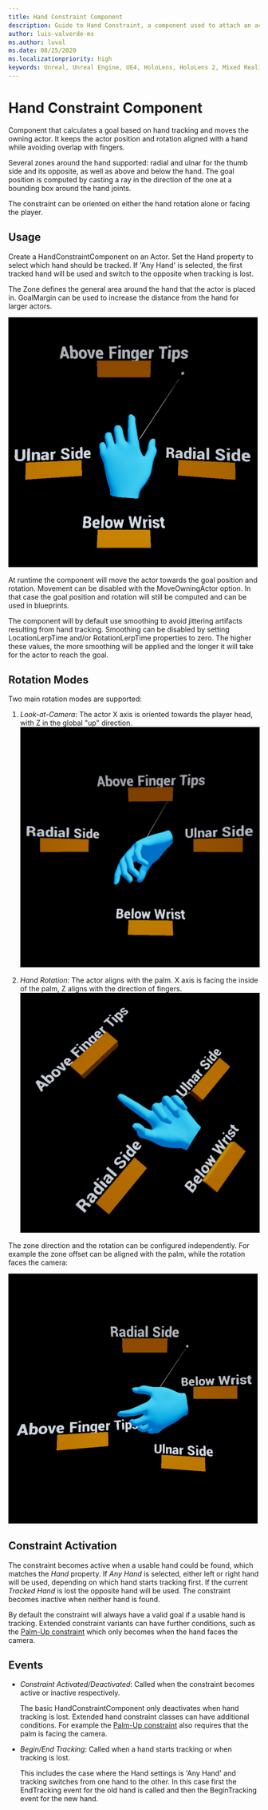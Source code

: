 ```yaml
---
title: Hand Constraint Component
description: Guide to Hand Constraint, a component used to attach an actor to a hand in a way that makes it easy to interact with it.
author: luis-valverde-ms
ms.author: luval
ms.date: 08/25/2020
ms.localizationpriority: high
keywords: Unreal, Unreal Engine, UE4, HoloLens, HoloLens 2, Mixed Reality, development, MRTK, UXT, UX Tools, hand constraint component
---
```


# Hand Constraint Component

Component that calculates a goal based on hand tracking and moves the owning actor. It keeps the actor position and rotation aligned with a hand while avoiding overlap with fingers.

Several zones around the hand supported: radial and ulnar for the thumb side and its opposite, as well as above and below the hand. The goal position is computed by casting a ray in the direction of the one at a bounding box around the hand joints.

The constraint can be oriented on either the hand rotation alone or facing the player.

## Usage

Create a HandConstraintComponent on an Actor. Set the Hand property to select which hand should be tracked. If 'Any Hand' is selected, the first tracked hand will be used and switch to the opposite when tracking is lost.

The Zone defines the general area around the hand that the actor is placed in. GoalMargin can be used to increase the distance from the hand for larger actors.

![Zones of the hand constraint](images/HandConstraint/Zones.png)

At runtime the component will move the actor towards the goal position and rotation. Movement can be disabled with the MoveOwningActor option. In that case the goal position and rotation will still be computed and can be used in blueprints.

The component will by default use smoothing to avoid jittering artifacts resulting from hand tracking. Smoothing can be disabled by setting LocationLerpTime and/or RotationLerpTime properties to zero. The higher these values, the more smoothing will be applied and the longer it will take for the actor to reach the goal.

## Rotation Modes

Two main rotation modes are supported:

1. _Look-at-Camera_: The actor X axis is oriented towards the player head, with Z in the global "up" direction.
    ![Look-at-Camera orientation](images/HandConstraint/LookAtCamera.png)

1. _Hand Rotation_: The actor aligns with the palm. X axis is facing the inside of the palm, Z aligns with the direction of fingers.
    ![Hand palm orientation](images/HandConstraint/HandRotation.png)

The zone direction and the rotation can be configured independently. For example the zone offset can be aligned with the palm, while the rotation faces the camera:

![Mixed rotation modes](images/HandConstraint/MixedRotation.png)

## Constraint Activation

The constraint becomes active when a usable hand could be found, which matches the _Hand_ property. If _Any Hand_ is selected, either left or right hand will be used, depending on which hand starts tracking first. If the current _Tracked Hand_ is lost the opposite hand will be used. The constraint becomes inactive when neither hand is found.

By default the constraint will always have a valid goal if a usable hand is tracking. Extended constraint variants can have further conditions, such as the [Palm-Up constraint](palm-up-constraint-component.md) which only becomes when the hand faces the camera.

## Events

* _Constraint Activated/Deactivated_: Called when the constraint becomes active or inactive respectively.

  The basic HandConstraintComponent only deactivates when hand tracking is lost. Extended hand constraint classes can have additional conditions. For example the [Palm-Up constraint](palm-up-constraint-component.md) also requires that the palm is facing the camera.

* _Begin/End Tracking_: Called when a hand starts tracking or when tracking is lost.

  This includes the case where the Hand settings is 'Any Hand' and tracking switches from one hand to the other. In this case first the EndTracking event for the old hand is called and then the BeginTracking event for the new hand.
